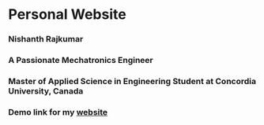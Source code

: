 # Personal Website
<h3>Nishanth Rajkumar</h3>
<h3>A Passionate Mechatronics Engineer</h3>
<h3>Master of Applied Science in Engineering Student at Concordia University, Canada</h3>


<h3>Demo link for my <a href="https://nishanthr.tech/">website</a></h3>
